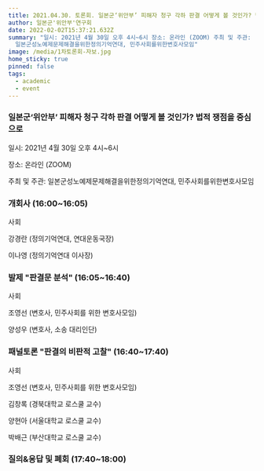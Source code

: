 ```yaml
---
title: 2021.04.30. 토론회. 일본군‘위안부’ 피해자 청구 각하 판결 어떻게 볼 것인가? 법적 쟁점을 중심으로
author: 일본군'위안부'연구회
date: 2022-02-02T15:37:21.632Z
summary: "일시: 2021년 4월 30일 오후 4시~6시 장소: 온라인 (ZOOM) 주최 및 주관:
  일본군성노예제문제해결을위한정의기억연대, 민주사회를위한변호사모임"
image: /media/1차토론회-자보.jpg
home_sticky: true
pinned: false
tags:
  - academic
  - event
---
```

### 일본군‘위안부’ 피해자 청구 각하 판결 어떻게 볼 것인가? 법적 쟁점을 중심으로

일시: 2021년 4월 30일 오후 4시~6시

장소: 온라인 (ZOOM)

주최 및 주관: 일본군성노예제문제해결을위한정의기억연대, 민주사회를위한변호사모임 



### 개회사 (16:00~16:05)

사회

강경란 (정의기억연대, 연대운동국장)

이나영 (정의기억연대 이사장) 



### 발제 "판결문 분석" (16:05~16:40)

사회

조영선 (변호사, 민주사회를 위한 변호사모임)

양성우 (변호사, 소송 대리인단) 



### 패널토론 "판결의 비판적 고찰" (16:40~17:40)

사회

조영선 (변호사, 민주사회를 위한 변호사모임)

김창록 (경북대학교 로스쿨 교수)

양현아 (서울대학교 로스쿨 교수)

박배근 (부산대학교 로스쿨 교수)



### 질의&응답 및 폐회 (17:40~18:00)
